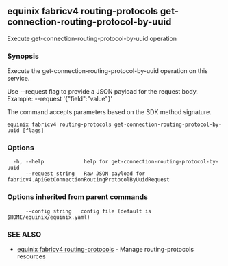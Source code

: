 ## equinix fabricv4 routing-protocols get-connection-routing-protocol-by-uuid

Execute get-connection-routing-protocol-by-uuid operation

### Synopsis

Execute the get-connection-routing-protocol-by-uuid operation on this service.

Use --request flag to provide a JSON payload for the request body.
Example: --request '{"field":"value"}'

The command accepts parameters based on the SDK method signature.

```
equinix fabricv4 routing-protocols get-connection-routing-protocol-by-uuid [flags]
```

### Options

```
  -h, --help             help for get-connection-routing-protocol-by-uuid
      --request string   Raw JSON payload for fabricv4.ApiGetConnectionRoutingProtocolByUuidRequest
```

### Options inherited from parent commands

```
      --config string   config file (default is $HOME/equinix/equinix.yaml)
```

### SEE ALSO

* [equinix fabricv4 routing-protocols](equinix_fabricv4_routing-protocols.md)	 - Manage routing-protocols resources

